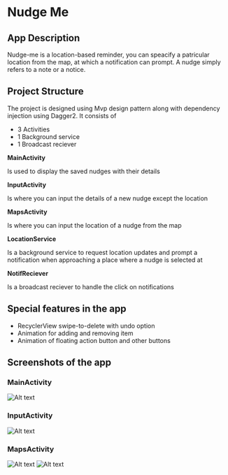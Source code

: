 # Nudge Me

## App Description
Nudge-me is a location-based reminder, you can speacify a patricular location from the map, at which a notification can prompt.
A nudge simply refers to a note or a notice.

## Project Structure
The project is designed using Mvp design pattern along with dependency injection using Dagger2.
It consists of
- 3 Activities
- 1 Background service
- 1 Broadcast reciever



**MainActivity**

Is used to display the saved nudges with their details

**InputActivity**

Is where you can input the details of a new nudge except the location

**MapsActivity**

Is where you can input the location of a nudge from the map

**LocationService**

Is a background service to request location updates and prompt a notification when approaching a place where a nudge is selected at

**NotifReciever**

Is a broadcast reciever to handle the click on notifications


## Special features in the app
- RecyclerView swipe-to-delete with undo option
- Animation for adding and removing item
- Animation of floating action button and other buttons

## Screenshots of the app

### MainActivity

![Alt text](/app/src/main/res/drawable/screen1.jpg?raw=true "MainActivity")


### InputActivity

![Alt text](/app/src/main/res/drawable/screen2.jpg?raw=true "InputActivity")

### MapsActivity

![Alt text](/app/src/main/res/drawable/screen3.jpg?raw=true "MapsActivity")
![Alt text](/app/src/main/res/drawable/screen4.jpg?raw=true "MapsActivity")

